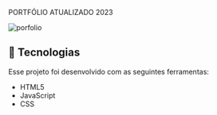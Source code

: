 PORTFÓLIO ATUALIZADO 2023

![porfolio](https://github.com/PauloRocha-85/PROJETO-1/assets/150043148/b37b5fb3-412c-43cf-bdbd-96ded62baf69)

## **🚀 Tecnologias**

Esse projeto foi desenvolvido com as seguintes ferramentas:

- HTML5
- JavaScript
- CSS
